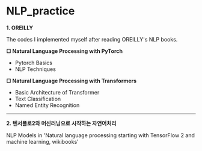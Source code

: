 # NLP_practice

**1. OREILLY**

The codes I implemented myself after reading OREILLY's NLP books.


**□ Natural Language Processing with PyTorch**
- Pytorch Basics
- NLP Techniques

**□ Natural Language Processing with Transformers**
- Basic Architecture of Transformer
- Text Classification 
- Named Entity Recognition
---

**2. 텐서플로2와 머신러닝으로 시작하는 자연어처리**

NLP Models in 'Natural language processing starting with TensorFlow 2 and machine learning, wikibooks'



